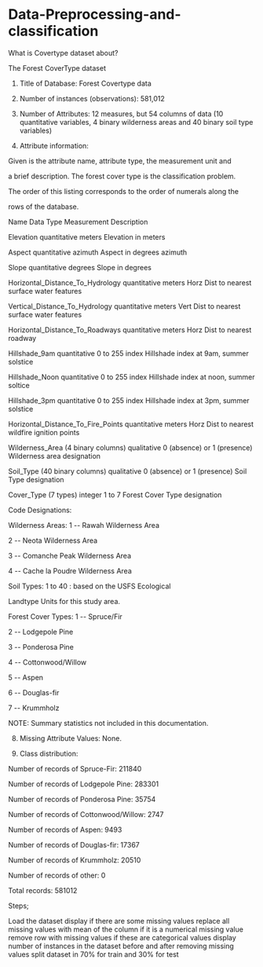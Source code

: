 # Data-Preprocessing-and-classification
What is Covertype dataset about?

The Forest CoverType dataset

1. Title of Database: Forest Covertype data

2. Number of instances (observations):  581,012 

3. Number of Attributes: 12 measures, but 54 columns of data (10 quantitative variables, 4 binary wilderness areas and 40 binary soil type variables)

4. Attribute information:

Given is the attribute name, attribute type, the measurement unit and

a brief description.  The forest cover type is the classification problem.

The order of this listing corresponds to the order of numerals along the

rows of the database.



Name Data Type Measurement Description



Elevation quantitative meters Elevation in meters

Aspect quantitative azimuth Aspect in degrees azimuth

Slope quantitative degrees Slope in degrees

Horizontal_Distance_To_Hydrology quantitative meters Horz Dist to nearest surface water features

Vertical_Distance_To_Hydrology quantitative meters Vert Dist to nearest surface water features

Horizontal_Distance_To_Roadways quantitative meters Horz Dist to nearest roadway

Hillshade_9am  quantitative 0 to 255 index Hillshade index at 9am, summer solstice

Hillshade_Noon quantitative 0 to 255 index Hillshade index at noon, summer soltice

Hillshade_3pm quantitative 0 to 255 index Hillshade index at 3pm, summer solstice

Horizontal_Distance_To_Fire_Points quantitative meters Horz Dist to nearest wildfire ignition points

Wilderness_Area (4 binary columns) qualitative 0 (absence) or 1 (presence) Wilderness area designation

Soil_Type (40 binary columns) qualitative 0 (absence) or 1 (presence) Soil Type designation

Cover_Type (7 types) integer 1 to 7 Forest Cover Type designation





Code Designations:



Wilderness Areas:   1 -- Rawah Wilderness Area

2 -- Neota Wilderness Area

3 -- Comanche Peak Wilderness Area

4 -- Cache la Poudre Wilderness Area



Soil Types: 1 to 40 : based on the USFS Ecological

Landtype Units for this study area.



Forest Cover Types: 1 -- Spruce/Fir

2 -- Lodgepole Pine

3 -- Ponderosa Pine

4 -- Cottonwood/Willow

5 -- Aspen

6 -- Douglas-fir

7 -- Krummholz



NOTE:  Summary statistics not included in this documentation.





8. Missing Attribute Values:  None.





9. Class distribution:



Number of records of Spruce-Fir:  211840 

Number of records of Lodgepole Pine:  283301 

Number of records of Ponderosa Pine:   35754 

Number of records of Cottonwood/Willow:   2747 

Number of records of Aspen:    9493 

Number of records of Douglas-fir:   17367 

Number of records of Krummholz:   20510 

Number of records of other:       0 

Total records: 581012



Steps;

Load the dataset 
display if there are some missing values
replace all missing values with mean of the column if it is a numerical missing value
remove row with missing values if these are categorical values 
display number of instances in the dataset before and after removing missing values 
split dataset in 70% for train and 30% for test
